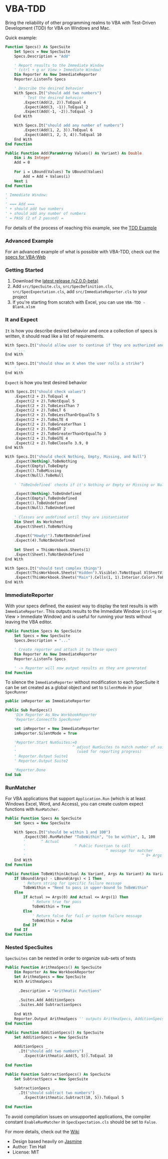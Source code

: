 VBA-TDD
=======

Bring the reliability of other programming realms to VBA with Test-Driven Development (TDD) for VBA on Windows and Mac.

Quick example:

```vb
Function Specs() As SpecSuite
    Set Specs = New SpecSuite
    Specs.Description = "Add"

    ' Report results to the Immediate Window
    ' (ctrl + g or View > Immediate Window)
    Dim Reporter As New ImmediateReporter
    Reporter.ListenTo Specs

    ' Describe the desired behavior
    With Specs.It("should add two numbers")
        ' Test the desired behavior
        .Expect(Add(2, 2)).ToEqual 4
        .Expect(Add(3, -1)).ToEqual 2
        .Expect(Add(-1, -2)).ToEqual -3
    End With

    With Specs.It("should add any number of numbers")
        .Expect(Add(1, 2, 3)).ToEqual 6
        .Expect(Add(1, 2, 3, 4)).ToEqual 10
    End With
End Function

Public Function Add(ParamArray Values() As Variant) As Double
    Dim i As Integer
    Add = 0
    
    For i = LBound(Values) To UBound(Values)
        Add = Add + Values(i)
    Next i
End Function

' Immediate Window:
'
' === Add ===
' + should add two numbers
' + should add any number of numbers
' = PASS (2 of 2 passed) =
```

For details of the process of reaching this example, see the [TDD Example](https://github.com/VBA-tools/VBA-TDD/wiki/TDD-Example)

### Advanced Example

For an advanced example of what is possible with VBA-TDD, check out the [specs for VBA-Web](https://github.com/VBA-tools/VBA-Web/tree/master/specs)

### Getting Started

1. Download the [latest release (v2.0.0-beta)](https://github.com/VBA-tools/VBA-TDD/releases)
2. Add `src/SpecSuite.cls`, `src/SpecDefinition.cls`, `src/SpecExpectation.cls`, add `src/ImmediateReporter.cls` to your project
3. If you're starting from scratch with Excel, you can use `VBA-TDD - Blank.xlsm`

### It and Expect

`It` is how you describe desired behavior and once a collection of specs is written, it should read like a list of requirements.

```vb
With Specs.It("should allow user to continue if they are authorized and up-to-date")
    ' ...
End With

With Specs.It("should show an X when the user rolls a strike")
    ' ...
End With
```

`Expect` is how you test desired behavior 

```vb
With Specs.It("should check values")
    .Expect(2 + 2).ToEqual 4
    .Expect(2 + 2).ToNotEqual 5
    .Expect(2 + 2).ToBeLessThan 7
    .Expect(2 + 2).ToBeLT 6
    .Expect(2 + 2).ToBeLessThanOrEqualTo 5
    .Expect(2 + 2).ToBeLTE 4
    .Expect(2 + 2).ToBeGreaterThan 1
    .Expect(2 + 2).ToBeGT 2
    .Expect(2 + 2).ToBeGreaterThanOrEqualTo 3
    .Expect(2 + 2).ToBeGTE 4
    .Expect(2 + 2).ToBeCloseTo 3.9, 0
End With

With Specs.It("should check Nothing, Empty, Missing, and Null")
    .Expect(Nothing).ToBeNothing
    .Expect(Empty).ToBeEmpty
    .Expect().ToBeMissing
    .Expect(Null).ToBeNull
    
    ' `ToBeUndefined` checks if it's Nothing or Empty or Missing or Null

    .Expect(Nothing).ToBeUndefined
    .Expect(Empty).ToBeUndefined
    .Expect().ToBeUndefined
    .Expect(Null).ToBeUndefined
    
    ' Classes are undefined until they are instantiated
    Dim Sheet As Worksheet
    .Expect(Sheet).ToBeNothing
    
    .Expect("Howdy!").ToNotBeUndefined
    .Expect(4).ToNotBeUndefined
    
    Set Sheet = ThisWorkbook.Sheets(1)
    .Expect(Sheet).ToNotBeUndefined
End With

With Specs.It("should test complex things")
    .Expect(ThisWorkbook.Sheets("Hidden").Visible).ToNotEqual XlSheetVisibility.xlSheetVisible
    .Expect(ThisWorkbook.Sheets("Main").Cells(1, 1).Interior.Color).ToEqual RGB(255, 0, 0)
End With
```

### ImmediateReporter

With your specs defined, the easiest way to display the test results is with `ImmediateReporter`. This outputs results to the Immediate Window (`ctrl+g` or View > Immediate Window) and is useful for running your tests without leaving the VBA editor.

```vb
Public Function Specs As SpecSuite
    Set Specs = New SpecSuite
    Specs.Description = "..."

    ' Create reporter and attach it to these specs
    Dim Reporter As New ImmediateReporter
    Reporter.ListenTo Specs

    ' -> Reporter will now output results as they are generated
End Function
```

To silence the `ImmediateReporter` without modification to each SpecSuite it can be set created as a global object and set to `SilentMode` in your `SpecRunner`

```vb
public imReporter as ImmediateReporter

Public Sub RunSpecs()
    'Dim Reporter As New WorkbookReporter
    'Reporter.ConnectTo SpecRunner

    set imReporter = New ImmediateReporter
    imReporter.SilentMode = True

    'Reporter.Start NumSuites:=0
    '                         ^ adjust NumSuites to match number of suites output
    '                           (used for reporting progress)
    ' Reporter.Output Suite1
    ' Reporter.Output Suite2

    'Reporter.Done
End Sub
```

### RunMatcher

For VBA applications that support `Application.Run` (which is at least Windows Excel, Word, and Access), you can create custom expect functions with `RunMatcher`.

```vb
Public Function Specs As SpecSuite
    Set Specs = New SpecSuite

    With Specs.It("should be within 1 and 100")
        .Expect(50).RunMatcher "ToBeWithin", "to be within", 1, 100
        '       ^ Actual
        '                      ^ Public Function to call
        '                                    ^ message for matcher
        '                                                    ^ 0+ Args to pass to matcher
    End With
End Function

Public Function ToBeWithin(Actual As Variant, Args As Variant) As Variant
    If UBound(Args) - LBound(Args) < 1 Then
        ' Return string for specific failure message
        ToBeWithin = "Need to pass in upper-bound to ToBeWithin"
    Else
        If Actual >= Args(0) And Actual <= Args(1) Then
            ' Return true for pass
            ToBeWithin = True
        Else
            ' Return false for fail or custom failure message
            ToBeWithin = False
        End If
    End If
End Function
```


### Nested SpecSuites

`SpecSuites` can be nested in order to organize sub-sets of tests 

```vb
Public Function ArithmaSpecs() As SpecSuite
    Dim Reporter As New WorkbookReporter
    Set ArithmaSpecs = New SpecSuite
    With ArithmaSpecs
      
      .Description = "Arithmatic Functions"
      
      .Suites.Add AdditionSpecs
      .Suites.Add SubtractionSpecs
      
    End With
    Reporter.Output ArithmaSpecs '' outputs ArithmaSpecs, AdditionSpecs, and SubtractionSpecs
End Function

Public Function AdditionSpecs() As SpecSuite
    Set AdditionSpecs = New SpecSuite
    
    AdditionSpecs _
      .It("should add two numbers") _
        .Expect(Arithmatic.Add(5, 5)).ToEqual 10
        
End Function

Public Function SubtractionSpecs() As SpecSuite
    Set SubtractSpecs = New SpecSuite
    
    SubtractionSpecs _
      .It("should subtract two numbers") _
        .Expect(Arithmatic.Subtract(10, 5)).ToEqual 5
    
End Function
```

To avoid compilation issues on unsupported applications, the compiler constant `EnableRunMatcher` in `SpecExpectation.cls` should be set to `False`.

For more details, check out the [Wiki](https://github.com/VBA-tools/VBA-TDD/wiki)

- Design based heavily on [Jasmine](https://jasmine.github.io/)
- Author: Tim Hall
- License: MIT
